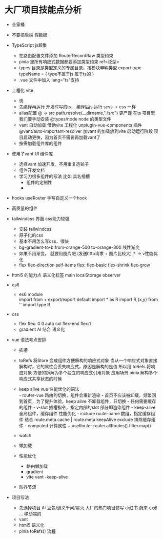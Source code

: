# 大厂项目技能点分析
- 全家桶
- 不要搞后端  假数据 
- TypeScript    js超集
    - 在路由配置文件添加  RouterRecordRaw  类型约束
    - pinia 里所有响应式数据都要添加类型约束  ref<泛型>
    - types 目录是类型定义的专属目录，按模块申明类型
        export type typeName = {    type不属于js  属于ts的
        }
    - .vue 文件中加入 lang="ts"支持
- 工程化 vite
    - 快
    - 先编译再运行
        开发时写的ts， 编译后js 运行
        scss -> css 一样
    - alias配置
        @ -> src
        path.resolve(__dirname,"./src") 更严谨
        在ts 项目里我们要手动安装 @types/node  node 的类型文件
    - vant 自动加载
        借助vite 工程化 unplugin-vue-components 插件  @vant/auto-important-resolver 加vant 的加载放到vite 启动运行阶段
        项目启动更快，因为首页不需要再加载vant了
    - 按需加载组件库的组件
- 使用了vant UI 组件库
    - 选择vant 加速开发，不用重复造轮子
    - 组件开发文档
    - 学习刀很多组件的写法 比如 具名插槽
        - 组件的定制性
        - 
- hooks   useRouter    手写自定义一个hook
- 高质量的组件 
- tailwindcss 界面   css能力较强
    - 安装 tailwindcss  
    - 原子化的css
    - 基本不用怎么写css，很快
    - bg-gradient-to-b from-orange-500 to-orange-300 线性渐变
    - 如果不用渐变， 就要用图片吧 (发送http请求 + 图片比较大)？ -> v性能优化
    - flex
        flex-direction  self-items  flex: flex-basic flex-shrink flex-grow
- html5 的能力点
    语义化标签
        main
    localStorage
    observer
- es6
    - es6 module  
        import from + export/export default
        import * as R
        import R,{x,y}  from  ''
        import type R 
- css
    - flex flex: 0 0 auto   col    flex-end    flex:1
    - gradient AI 结合 语义化
- vue 语法考点安排
    - 插槽

    - toRefs
        将Store 变成组件方便解构的响应式对象
        当从一个响应式对象直接解构时，它的属性会丢失响应式，原因是解构的是值
        所以用 toRefs 将响应对象 方便的拆解为多个独立的响应式引用对象
        应用场景
            pinia  解构多个响应式共享状态的时候
    - keep alive
        vue 性能优化的语法  
            - router-vue 路由的切换，组件会重新渲染
            - 首页不应该被卸载，频繁回到首页，为了提升体验，keep alive 不卸载组件，只切换
            - 任何需要缓存的组件 
            - v-slot 插槽指令，指定内部的slot 部分即渲染组件
            - keep-alive 全局组件，缓存组件 性能优化
            - include  route-name 数组，指定缓存组件  结合 route.meta.cache |  route.meta.keepAlive
                exclude  排除缓存组件
            - computed 计算属性 + useRouter 
                router.allRoutes().filter.map()
    - watch
    - 懒加载
    - 性能优化
        - 路由懒加载
        - gradient
        - vite vant
        -keep-alive
    - 防抖节流

- 项目写法
    - 先选择项目
        AI 豆包/通义千问/星火
        大厂的热门项目仿写  小红书 蔚来 小米 ...  移动端的
    - vant 
    - html5 语义化
    - pinia  toRefs() 流程
    